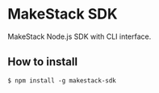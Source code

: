MakeStack SDK
==============

MakeStack Node.js SDK with CLI interface.

## How to install
```
$ npm install -g makestack-sdk
```
